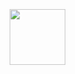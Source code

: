 <div id="header" align="center">
<img src="https://media.giphy.com/media/v1.Y2lkPTc5MGI3NjExNHBranFzajBwdjlwd3AyMWQ0bmt0dmhsZmFkYWt4ZXdqOWxqb2RybiZlcD12MV9pbnRlcm5hbF9naWZfYnlfaWQmY3Q9Zw/k0ijJhqrUP4T2EvmJ1/giphy.gif" width="100"/>
</div>
